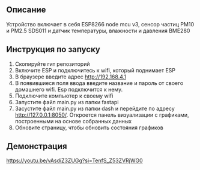 ## Описание
Устройство включает в себя ESP8266 node mcu v3, сенсор частиц PM10 и PM2.5 SDS011 и датчик температуры, влажности и давления BME280

## Инструкция по запуску
1. Скопируйте гит репозиторий
2. Включите ESP и подключитесь к wifi, который поднимает ESP
3. В браузере введите адрес http://192.168.4.1
4. В появившиеся поля ввода введите название и пароль от своего домашнего wifi. Esp подключится к нему.
5. Подключите компьютер к своему wifi
6. Запустите файл main.py из папки fastapi
7. Засустите файл main.py из папки dash и перейдите по адресу http://127.0.0.1:8050/. Откроется панель визуализации с графиками, построенными на основе собранных данных
8. Обновите страницу, чтобы обновить состояния графиков

## Демонстрация
https://youtu.be/vAsdiZ3ZUGg?si=TenfS_Z53ZVRjWG0
